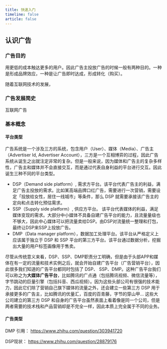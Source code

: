 ```yaml
---
title: 快速入门
timeline: false
article: false
---
```


## 认识广告

### 广告目的

用更低的成本触达更多的用户。因此广告主投放广告的时候一般有两种目的。一种是形成品牌效应，一种是让广告即时达成，形成转化（购买）。

随着互联网技术的发展，

### 广告发展简史

互联网广告



### 基本概念

#### 平台类型

广告系统是一个涉及三方的系统，包含用户（User）、媒体（Media）、广告主（Advertiser Id, Advertiser Account），三方是一个互相博弈的过程，因此广告系统从诞生之出就注定非常的复杂。但是一般来说，因为媒体和广告主的复杂多样性，广告主和媒体并不会直接交互，而是通过代表自身利益的平台进行交互。因此诞生三种不同的平台类型。
- DSP（Demand side platform）, 需求方平台。该平台代表广告主的利益，满足广告主投放的需求。比如某高端品牌口红广告，需要进行一次营销，需要设定「投放给女性，居住一线城市」等条件，那么 DSP 就需要承接该广告主的定向和点击转化预估需求。
- SSP（Supply side platform）, 供应方平台。 该平台代表媒体的利益，满足媒体变现的需求。大部分中小媒体不具备自建广告平台的能力，且流量量级也不够大，因此中心媒体可以把流量卖给DSP。由DSP对流量统一整理和打包，最终让DSP来SSP上投放广告。
- DMP（Data manager platform），数据加工处理平台。该平台从严格定义上应该属于独立于 DSP 和 SSP 平台的第三方平台。该平台通过数据分析，挖掘出大量的用户标签画像用于售卖。

尽管从传统意义来看，DSP、SSP、DMP职责分工明确，但是由于头部APP和媒体在有一定的流量和技术实例之后，就会开始自建广告平台（广告营销平台），因此很多我们知道的广告平台都同时包括了 DSP、 SSP、DMP。这种广告平台我们可以称之为**大媒体广告平台**，比如腾讯的广点通（包括腾讯视频、微信流量等），字节跳动的巨量引擎（包括抖音、西瓜视频）。因为这些头部公司有很强的技术能力，因此它们除了营销自己旗下媒体的流量之外，还会建立一些第三方 DSP 用于承接更多的广告主，比如腾讯的优量汇，百度的百青藤，字节的穿山甲...  这些大公司建立的第三方 DSP 和自身的广告平台虽然表面上看着像是同一个公司，但是两者需要的技术栈和产品营销却是不完全一样，因此本质上完全属于不同的业务。

#### 广告类型




DMP 引用： https://www.zhihu.com/question/303941720

DSP现状： https://www.zhihu.com/question/28879176


